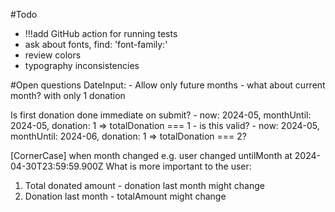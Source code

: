 #Todo
- !!!add GitHub action for running tests
- ask about fonts, find: 'font-family:'
- review colors
- typography inconsistencies

#Open questions
DateInput:
    - Allow only future months - what about current month? with only 1 donation

Is first donation done immediate on submit?
     - now: 2024-05, monthUntil: 2024-05, donation: 1 => totalDonation === 1 - is this valid?
     - now: 2024-05, monthUntil: 2024-06, donation: 1 => totalDonation === 2?
                
[CornerCase] when month changed e.g. user changed untilMonth at 2024-04-30T23:59:59.900Z 
What is more important to the user:
1. Total donated amount - donation last month might change
2. Donation last month - totalAmount might change

